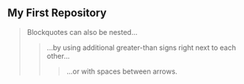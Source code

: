 ## My First Repository


> Blockquotes can also be nested...
>> ...by using additional greater-than signs right next to each other...
> > > ...or with spaces between arrows.
